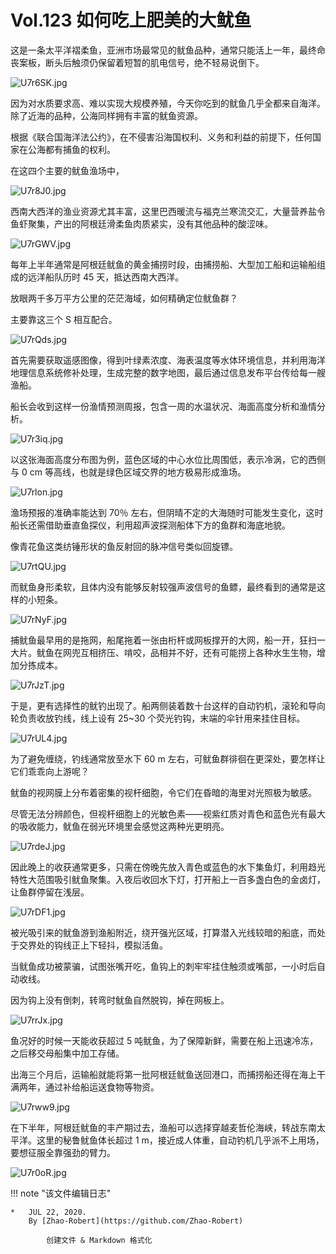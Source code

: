 
# Vol.123 如何吃上肥美的大鱿鱼

这是一条太平洋褶柔鱼，亚洲市场最常见的鱿鱼品种，通常只能活上一年，最终命丧案板，断头后触须仍保留着短暂的肌电信号，绝不轻易说倒下。

![U7r6SK.jpg](https://s1.ax1x.com/2020/07/22/U7r6SK.jpg)

因为对水质要求高、难以实现大规模养殖，今天你吃到的鱿鱼几乎全都来自海洋。除了近海的品种，公海同样拥有丰富的鱿鱼资源。

根据《联合国海洋法公约》，在不侵害沿海国权利、义务和利益的前提下，任何国家在公海都有捕鱼的权利。

在这四个主要的鱿鱼渔场中，

![U7r8J0.jpg](https://s1.ax1x.com/2020/07/22/U7r8J0.jpg)

西南大西洋的渔业资源尤其丰富，这里巴西暖流与福克兰寒流交汇，大量营养盐令鱼虾聚集，产出的阿根廷滑柔鱼肉质紧实，没有其他品种的酸涩味。

![U7rGWV.jpg](https://s1.ax1x.com/2020/07/22/U7rGWV.jpg)

每年上半年通常是阿根廷鱿鱼的黄金捕捞时段，由捕捞船、大型加工船和运输船组成的远洋船队历时 45 天，抵达西南大西洋。

放眼两千多万平方公里的茫茫海域，如何精确定位鱿鱼群？

主要靠这三个 S 相互配合。

![U7rQds.jpg](https://s1.ax1x.com/2020/07/22/U7rQds.jpg)

首先需要获取遥感图像，得到叶绿素浓度、海表温度等水体环境信息，并利用海洋地理信息系统修补处理，生成完整的数字地图，最后通过信息发布平台传给每一艘渔船。

船长会收到这样一份渔情预测周报，包含一周的水温状况、海面高度分析和渔情分析。

![U7r3iq.jpg](https://s1.ax1x.com/2020/07/22/U7r3iq.jpg)

以这张海面高度分布图为例，蓝色区域的中心水位比周围低，表示冷涡，它的西侧与 0 cm 等高线，也就是绿色区域交界的地方极易形成渔场。

![U7rlon.jpg](https://s1.ax1x.com/2020/07/22/U7rlon.jpg)

渔场预报的准确率能达到 70％ 左右，但阴晴不定的大海随时可能发生变化，这时船长还需借助垂直鱼探仪，利用超声波探测船体下方的鱼群和海底地貌。

像青花鱼这类纺锤形状的鱼反射回的脉冲信号类似回旋镖。

![U7rtQU.jpg](https://s1.ax1x.com/2020/07/22/U7rtQU.jpg)

而鱿鱼身形柔软，且体内没有能够反射较强声波信号的鱼鳔，最终看到的通常是这样的小短条。

![U7rNyF.jpg](https://s1.ax1x.com/2020/07/22/U7rNyF.jpg)

捕鱿鱼最早用的是拖网，船尾拖着一张由桁杆或网板撑开的大网，船一开，狂扫一大片。鱿鱼在网兜互相挤压、啃咬，品相并不好，还有可能捞上各种水生生物，增加分拣成本。

![U7rJzT.jpg](https://s1.ax1x.com/2020/07/22/U7rJzT.jpg)

于是，更有选择性的鱿钓出现了。船两侧装着数十台这样的自动钓机，滚轮和导向轮负责收放钓线，线上设有 25~30 个荧光钓钩，末端的伞针用来挂住目标。

![U7rUL4.jpg](https://s1.ax1x.com/2020/07/22/U7rUL4.jpg)

为了避免缠绕，钓线通常放至水下 60 m 左右，可鱿鱼群徘徊在更深处，要怎样让它们乖乖向上游呢？

鱿鱼的视网膜上分布着密集的视杆细胞，令它们在昏暗的海里对光照极为敏感。

尽管无法分辨颜色，但视杆细胞上的光敏色素——视紫红质对青色和蓝色光有最大的吸收能力，鱿鱼在弱光环境里会感觉这两种光更明亮。

![U7rdeJ.jpg](https://s1.ax1x.com/2020/07/22/U7rdeJ.jpg)

因此晚上的收获通常更多，只需在傍晚先放入青色或蓝色的水下集鱼灯，利用趋光特性大范围吸引鱿鱼聚集。入夜后收回水下灯，打开船上一百多盏白色的金卤灯，让鱼群停留在浅层。

![U7rDF1.jpg](https://s1.ax1x.com/2020/07/22/U7rDF1.jpg)

被光吸引来的鱿鱼游到渔船附近，绕开强光区域，打算潜入光线较暗的船底，而处于交界处的钩线正上下轻抖，模拟活鱼。

当鱿鱼成功被蒙骗，试图张嘴开吃，鱼钩上的刺牢牢挂住触须或嘴部，一小时后自动收线。

因为钩上没有倒刺，转弯时鱿鱼自然脱钩，掉在网板上。

![U7rrJx.jpg](https://s1.ax1x.com/2020/07/22/U7rrJx.jpg)

鱼况好的时候一天能收获超过 5 吨鱿鱼，为了保障新鲜，需要在船上迅速冷冻，之后移交母船集中加工存储。

出海三个月后，运输船就能将第一批阿根廷鱿鱼送回港口，而捕捞船还得在海上干满两年，通过补给船运送食物等物资。

![U7rww9.jpg](https://s1.ax1x.com/2020/07/22/U7rww9.jpg)

在下半年，阿根廷鱿鱼的丰产期过去，渔船可以选择穿越麦哲伦海峡，转战东南太平洋。这里的秘鲁鱿鱼体长超过 1 m，接近成人体重，自动钓机几乎派不上用场，要想征服全靠强劲的臂力。

![U7r0oR.jpg](https://s1.ax1x.com/2020/07/22/U7r0oR.jpg)

!!! note "该文件编辑日志"

	* 	JUL 22, 2020.
		By [Zhao-Robert](https://github.com/Zhao-Robert)
	
			创建文件 & Markdown 格式化
